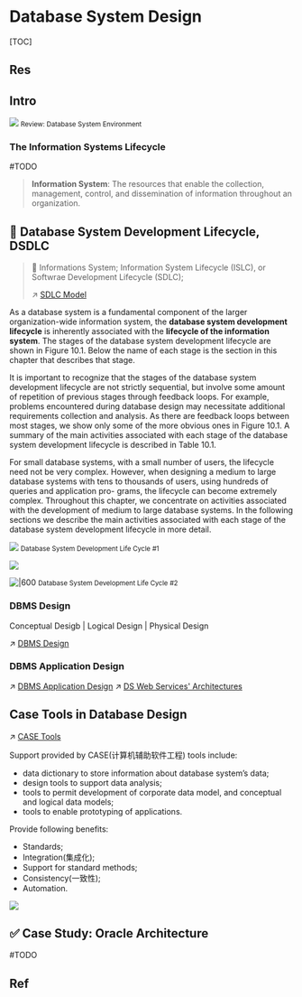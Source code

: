 # Database System Design

[TOC]



## Res


## Intro
![](../../../../Assets/Pics/Screenshot%202023-03-06%20at%204.44.56%20PM.png)
<small>Review: Database System Environment</small>


### The Information Systems Lifecycle
#TODO 

> **Information System**: The resources that enable the collection, management, control, and dissemination of information throughout an organization.



## 🔄 Database System Development Lifecycle, DSDLC

> 🔗 
> Informations System;
> Information System Lifecycle (ISLC), or Softwrae Development Lifecycle (SDLC);
> 
> ↗ [SDLC Model](../../../Software%20Engineering/👷🏻%20Dev%20Pattern/🔄%20SDLC/SDLC%20Model.md)

As a database system is a fundamental component of the larger organization-wide information system, the **database system development lifecycle** is inherently associated with the **lifecycle of the information system**. The stages of the database system development lifecycle are shown in Figure 10.1. Below the name of each stage is the section in this chapter that describes that stage.

It is important to recognize that the stages of the database system development lifecycle are not strictly sequential, but involve some amount of repetition of previous stages through feedback loops. For example, problems encountered during database design may necessitate additional requirements collection and analysis. As there are feedback loops between most stages, we show only some of the more obvious ones in Figure 10.1. A summary of the main activities associated with each stage of the database system development lifecycle is described in Table 10.1.

For small database systems, with a small number of users, the lifecycle need not be very complex. However, when designing a medium to large database systems with tens to thousands of users, using hundreds of queries and application pro- grams, the lifecycle can become extremely complex. Throughout this chapter, we concentrate on activities associated with the development of medium to large database systems. In the following sections we describe the main activities associated with each stage of the database system development lifecycle in more detail.


![](../../../../Assets/Pics/Screenshot%202023-06-16%20at%204.09.18%20PM.png)
<small>Database System Development Life Cycle #1 </small>

![](../../../../Assets/Pics/Screenshot%202023-06-16%20at%204.05.58%20PM.png)


![|600](../../../../Assets/Pics/Screenshot%202023-03-06%20at%203.02.57%20PM.png)
<small>Database System Development Life Cycle #2</small>



### DBMS Design
Conceptual Desigb | Logical Design | Physical Design

↗ [DBMS Design](📌%20DBMS%20Design/DBMS%20Design.md)


### DBMS Application Design
↗ [DBMS Application Design](Database%20Application%20Design/DBMS%20Application%20Design.md)
↗ [DS Web Services' Architectures](DS%20Web%20Services'%20Architectures.md)



## Case Tools in Database Design
↗ [CASE Tools](../../../Software%20Engineering/CASE%20Tools/CASE%20Tools.md)

Support provided by CASE(计算机辅助软件工程) tools include:
- data dictionary to store information about database system’s data;
- design tools to support data analysis;
- tools to permit development of corporate data model, and conceptual and logical data models;
- tools to enable prototyping of applications.

Provide following benefits: 
* Standards;
* Integration(集成化);  
* Support for standard methods;
* Consistency(一致性);  
* Automation.

![](../../../../Assets/Pics/Screenshot%202023-04-22%20at%203.51.09%20PM.png)



## ✅ Case Study: Oracle Architecture
#TODO 



## Ref
